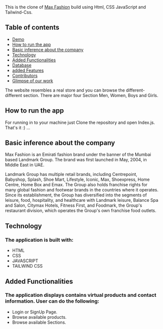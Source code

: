 This is the clone of [Max Fashion](https://www.maxfashion.in/in/en/department/maxmen) build using Html, CSS JavaScript and Tailwind-Css.

## Table of contents

* [Demo](#demo)
* [How to run the app](#how-to-run-the-app)
* [Basic inference about the company](#basic-inference-about-the-company)
* [Technology](#technology)
* [Added Functionalities](#added-functionalities)
* [Database](#database)
* [added Features](#added-features)
* [Contributors](#contributors)
* [Glimpse of our work](#glimpse-of-our-work)


The website resembles a real store and you can browse the different-different section. There are major four Section Men, Women, Boys and Girls.


## How to run the app

For running in to your machine just Clone the repository and open Index.js.
That's it :) ...

## Basic inference about the company

Max Fashion is an Emirati fashion brand under the banner of the Mumbai based Landmark Group. The brand was first launched in May, 2004, in Middle East in UAE.

Landmark Group has multiple retail brands, including Centrepoint, Babyshop, Splash, Shoe Mart, Lifestyle, Iconic, Max, Shoexpress, Home Centre, Home Box and Emax. The Group also holds franchise rights for many global fashion and footwear brands in the countries where it operates. Since its establishment, the Group has diversified into the segments of leisure, food, hospitality, and healthcare with Landmark leisure, Balance Spa and Salon, Citymax Hotels, Fitness First, and Foodmark, the Group's restaurant division, which operates the Group's own franchise food outlets.


## Technology

### The application is built with:

* HTML
* CSS 
* JAVASCRIPT
* TAILWIND CSS

## Added Functionalities

### The application displays contains virtual products and contact information. User can do the following:

* Login or SignUp Page.
* Browse available products.
* Browse available Sections.
